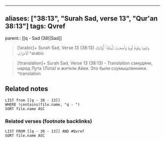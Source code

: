 
---
aliases: ["38:13", "Surah Sad, verse 13", "Qur'an 38:13"]
tags: Qvref
---

parent:: [[q - Sad (38)|Sad]]

> [!arabic]+ Surah Sad, Verse 13 (38:13)
> <span class="quran-arabic">وَثَمُودُ وَقَوْمُ لُوطٍ وَأَصْحَـٰبُ لْـَٔيْكَةِ ۚ أُو۟لَـٰٓئِكَ ٱلْأَحْزَابُ</span>
^arabic

> [!translation]+ Surah Sad, Verse 13 (38:13) - Translation
> самудяне, народ Лута (Лота) и жители Айки. Это были соумышленники.
^translation



## Related notes
```dataview
LIST from [[q - 38 - 13]]
WHERE !contains(file.name, "q - ")
SORT file.name ASC
```

### Related verses (footnote backlinks)
```dataview
LIST FROM [[q - 38 - 13]] AND #Qvref
SORT file.name ASC
```

